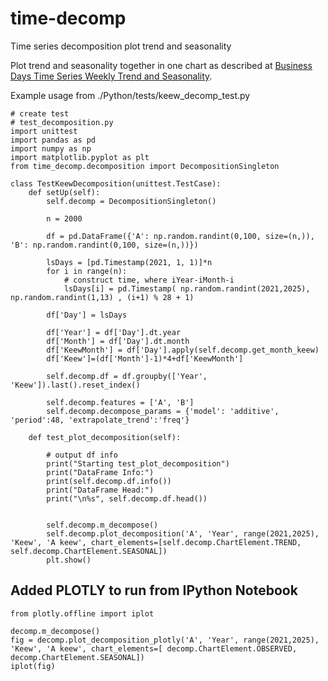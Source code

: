 # time-decomp
Time series decomposition plot trend and seasonality

Plot trend and seasonality together in one chart as described at [Business Days Time Series Weekly Trend and Seasonality](https://www.mdpi.com/2673-4591/5/1/26).

Example usage from ./Python/tests/keew_decomp_test.py

```
# create test
# test_decomposition.py
import unittest
import pandas as pd
import numpy as np
import matplotlib.pyplot as plt
from time_decomp.decomposition import DecompositionSingleton

class TestKeewDecomposition(unittest.TestCase):
    def setUp(self):
        self.decomp = DecompositionSingleton()

        n = 2000

        df = pd.DataFrame({'A': np.random.randint(0,100, size=(n,)), 'B': np.random.randint(0,100, size=(n,))})

        lsDays = [pd.Timestamp(2021, 1, 1)]*n
        for i in range(n):
            # construct time, where iYear-iMonth-i
            lsDays[i] = pd.Timestamp( np.random.randint(2021,2025), np.random.randint(1,13) , (i+1) % 28 + 1)    

        df['Day'] = lsDays

        df['Year'] = df['Day'].dt.year
        df['Month'] = df['Day'].dt.month
        df['KeewMonth'] = df['Day'].apply(self.decomp.get_month_keew)
        df['Keew']=(df['Month']-1)*4+df['KeewMonth']

        self.decomp.df = df.groupby(['Year', 'Keew']).last().reset_index()
        
        self.decomp.features = ['A', 'B']
        self.decomp.decompose_params = {'model': 'additive', 'period':48, 'extrapolate_trend':'freq'}        

    def test_plot_decomposition(self):

        # output df info
        print("Starting test_plot_decomposition")
        print("DataFrame Info:")
        print(self.decomp.df.info())
        print("DataFrame Head:")
        print("\n%s", self.decomp.df.head())

    
        self.decomp.m_decompose()
        self.decomp.plot_decomposition('A', 'Year', range(2021,2025), 'Keew', 'A keew', chart_elements=[self.decomp.ChartElement.TREND, self.decomp.ChartElement.SEASONAL])
        plt.show()

```

## Added PLOTLY to run from IPython Notebook

```
from plotly.offline import iplot

decomp.m_decompose()
fig = decomp.plot_decomposition_plotly('A', 'Year', range(2021,2025), 'Keew', 'A keew', chart_elements=[ decomp.ChartElement.OBSERVED, decomp.ChartElement.SEASONAL])
iplot(fig)
```
